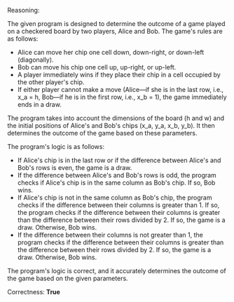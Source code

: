 Reasoning:

The given program is designed to determine the outcome of a game played on a checkered board by two players, Alice and Bob. The game's rules are as follows:

- Alice can move her chip one cell down, down-right, or down-left (diagonally).
- Bob can move his chip one cell up, up-right, or up-left.
- A player immediately wins if they place their chip in a cell occupied by the other player's chip.
- If either player cannot make a move (Alice—if she is in the last row, i.e., x_a = h, Bob—if he is in the first row, i.e., x_b = 1), the game immediately ends in a draw.

The program takes into account the dimensions of the board (h and w) and the initial positions of Alice's and Bob's chips (x_a, y_a, x_b, y_b). It then determines the outcome of the game based on these parameters.

The program's logic is as follows:

- If Alice's chip is in the last row or if the difference between Alice's and Bob's rows is even, the game is a draw.
- If the difference between Alice's and Bob's rows is odd, the program checks if Alice's chip is in the same column as Bob's chip. If so, Bob wins.
- If Alice's chip is not in the same column as Bob's chip, the program checks if the difference between their columns is greater than 1. If so, the program checks if the difference between their columns is greater than the difference between their rows divided by 2. If so, the game is a draw. Otherwise, Bob wins.
- If the difference between their columns is not greater than 1, the program checks if the difference between their columns is greater than the difference between their rows divided by 2. If so, the game is a draw. Otherwise, Bob wins.

The program's logic is correct, and it accurately determines the outcome of the game based on the given parameters.

Correctness: **True**
